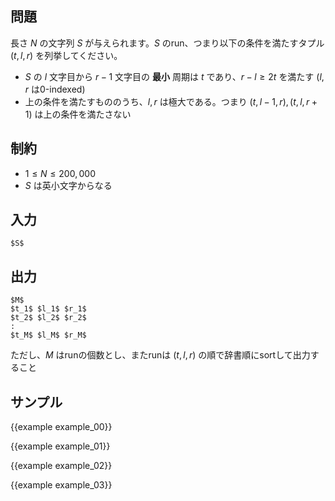問題
---------

長さ $N$ の文字列 $S$ が与えられます。$S$ のrun、つまり以下の条件を満たすタプル $(t, l, r)$ を列挙してください。

- $S$ の $l$ 文字目から $r - 1$ 文字目の __最小__ 周期は $t$ であり、$r - l \geq 2t$ を満たす ($l$, $r$ は0-indexed)
- 上の条件を満たすもののうち、$l, r$ は極大である。つまり $(t, l - 1, r), (t, l, r + 1)$ は上の条件を満たさない

制約
---------

- $1 \leq N \leq 200,000$
- $S$ は英小文字からなる


入力
---------

```
$S$
```

出力
---------

```
$M$
$t_1$ $l_1$ $r_1$
$t_2$ $l_2$ $r_2$
:
$t_M$ $l_M$ $r_M$
```

ただし、$M$ はrunの個数とし、またrunは $(t, l, r)$ の順で辞書順にsortして出力すること

サンプル
---------

{{example example_00}}

{{example example_01}}

{{example example_02}}

{{example example_03}}
